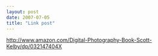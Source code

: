```yaml
---
layout: post
date: 2007-07-05
title: "Link post"
---
```

<http://www.amazon.com/Digital-Photography-Book-Scott-Kelby/dp/032147404X>

